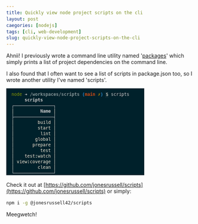 ```yaml
---
title: Quickly view node project scripts on the cli
layout: post
caegories: [nodejs]
tags: [cli, web-development]
slug: quickly-view-node-project-scripts-on-the-cli
---
```


Ahnii! I previously wrote a command line utility named '[packages](./quickly-view-project-dependencies-on-the-cli.md)' which simply prints a list of project dependencies on the command line.

I also found that I often want to see a list of scripts in package.json too, so I wrote another utility I've named 'scripts'.

![scripts screenshot](/assets/img/screenshot-scripts.png)

Check it out at [https://github.com/jonesrussell/scripts](https://github.com/jonesrussell/scripts) or simply:

```sh
npm i -g @jonesrussell42/scripts
```

Meegwetch!

